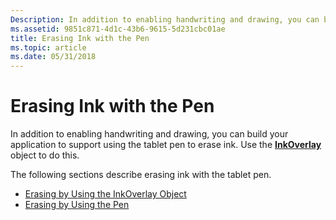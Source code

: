 ```yaml
---
Description: In addition to enabling handwriting and drawing, you can build your application to support using the tablet pen to erase ink. Use the InkOverlay object to do this.
ms.assetid: 9851c871-4d1c-43b6-9615-5d231cbc01ae
title: Erasing Ink with the Pen
ms.topic: article
ms.date: 05/31/2018
---
```


# Erasing Ink with the Pen

In addition to enabling handwriting and drawing, you can build your application to support using the tablet pen to erase ink. Use the [**InkOverlay**](inkoverlay-class.md) object to do this.

The following sections describe erasing ink with the tablet pen.

-   [Erasing by Using the InkOverlay Object](erasing-by-using-the-inkoverlay-object.md)
-   [Erasing by Using the Pen](erasing-by-using-the-pen.md)

 

 




